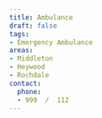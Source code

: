 ```yaml
---
title: Ambulance
draft: false
tags:
- Emergency Ambulance
areas:
- Middleton
- Heywood
- Rochdale
contact:
  phone:
  - 999  /  112
---
```


